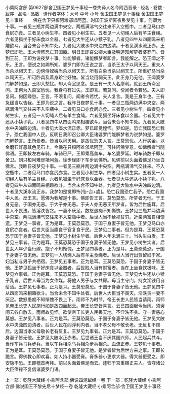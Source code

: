 小乘阿含部·第0627部舍卫国王梦见十事经一卷失译人名今附西晋录
· 经名 · 卷数 · 跋序
· 品名 · 品数 · 译作者字体：大号 中号 小号
舍卫国王梦见十事经
舍卫国王梦见十事经
　　佛在舍卫只桓阿难邠坻阿蓝。时国王波斯匿夜卧梦见十事。何谓为十事。一者见三瓶并两边满中央空。两瓶满沸气交往来不入空瓶中。二者见马口亦食尻亦食。三者见小树生华。四者见小树生实。五者见一人切绳人后有羊主食绳。六者见狐坐于好床食以金器。七者见大牛还从小犊子乳。八者见四牛从四面鸣来相趣欲斗。当合未合不知牛处。九者见大陂水中央浊四边清。十者见溪水流正赤。王梦已即觉。王大惶怖恐亡其国躯。明日王即召公卿大臣及明道知解梦者婆罗门。皆到王前。王即为说夜梦十事。谁能解者。诸能解梦者即言。我能解之。恐王闻之不乐。王言。便说之如卿所知。婆罗门即为王说之言。当杀王太子以祠天王。重夫人当杀以祠天王。边傍侍奴婢当杀以祠天王。所有白象当杀以祠天王。所重好马当杀以祠天王。所可卧具及着身珍宝好物。皆当烧用祠天王。此王身乃无他。王闻婆罗门解梦如是。王即大愁忧。却入斋室思念。是王有一夫人名摩利。就到王所斋室问。王何为入斋室愁忧。我身将有过失。王即言。若莫问。傥闻者令若愁。夫人即复问。何因缘愁。王言。不须复问。闻者令若忧。夫人复言。我是王身半也。王有急缓当以告我。王即为说之言。我昨日夜梦见十事。一者见三瓶两边满中央空。两瓶满沸气交往来不入空瓶中。二者见马口亦食尻亦食。三者见小树生华。四者见小树生实。五者见一人切绳人后有羊主食绳。六者见狐坐好床食以金器。七者见大牛还从小犊子乳。八者见四牛从四面鸣来相趣欲斗。当合未合不知牛处。九者见大陂水中央浊四边清。十者见大溪水流正赤。梦已即觉惶怖。梦如是。恐亡我国恐亡我子。恐亡我国中人民。反明日我即召公卿大臣诸婆罗门能解梦者为说梦如是。婆罗门解梦言。王所爱者。皆当以祠天用。是故忧愁夫人言。王莫愁忧。人行买金。以金磨石好恶其色见石上。今佛在只桓阿难邠坻阿蓝。可往问佛梦意。如佛解者当随佛语。王即敕左右车骑。车骑已严。王即乘高盖车。车名婆罗延。时车骑数千即从舍卫。到只桓阿难邠坻阿蓝。徐步径即下车步到佛所。见佛前以头面着佛足乃坐白佛言。我昨日夜梦见十事。一者见三瓶并两边满中央空。两瓶满沸气交往来。不入空瓶中。二者见马口亦食尻亦食。三者见小树生华。四者见小树生实。五者见一人切绳人后有羊主食绳。六者见狐坐于好床食以金器。七者见大牛还从小犊子乳。八者见四牛从四面鸣来相趣欲斗。当合未合不知牛处。九者见大陂水中央浊四边清。十者见大溪水流正赤。我梦如是觉即怖[怡-台+處]。恐亡我国恐亡我子。恐亡我国中人民。反王言。愿佛为我解是十事。佛即告王言。莫恐莫恐。所梦者无他。于王身无恶。于国亦无恶。于大子亦无恶。于夫人亦无恶王所梦者。皆为后世施耳。后世人不畏法。皆淫泆皆贪。一妻不厌足。数怒愚痴不知惭愧。王梦见三瓶并两边满中央空。两瓶满沸气交往来不入空瓶中者。后世人当不给视贫穷。近亲两富自相馈遗。王梦见一事者。正为是耳。王莫恐莫恐。于国于身妻子皆无他。王梦见马口亦食尻亦食者。后世大臣当廪食于官复食于民。王梦见二事者。但为是耳。王莫恐莫恐于国于身妻子皆无他。王梦见小树生华者。后世人年未满三十。当头生白发。王梦见三事者。正为是耳。王莫恐莫恐于国于身妻子皆无他。王梦见小树生实者。后世女人年少当行嫁。抱子不知惭愧。王梦见四事者。正为是耳。王莫恐莫恐。于国于身妻子皆无他。王梦见一人切绳人后有羊主食绳者。后世人当行出贾留妇于家。妇当私与男子共栖宿。王梦见五事者。正为是耳。王莫恐莫恐。于国于身妻子皆无他。王梦见狐坐于好床食以金器者。后世贱人当有财富者。当在上坐食饮极味。王梦见六事者。正为是耳。王莫恐莫恐。于国于身妻子皆无他。王梦见大牛还从小犊子乳者。后世人母当为女作媒。将他人男子与女共房。母当主守门。持女淫钱用自给活。王梦见七事者。正为是耳。王莫恐莫恐。于国于身妻子皆无他。王梦见四牛从四面鸣来相趣欲斗。当合未合不知牛处者。后世人大臣当不畏天。淫泆贪一妻不厌足。数怒愚痴不知惭愧不畏上下。雨师不为时节。帝王长吏人民皆当请雨。雨师见帝王长吏人民施行如是故四面起云。帝王长吏皆喜言。云已四面起今当雨。须臾间云各自散去。雨师故见怪。欲使帝王长吏人民畏天地。不淫泆不贪。守一妻慈心莫怒。王梦见八事者。正为是耳。王莫恐莫恐。于国于身妻子皆无他。王梦见大陂水中央浊四边清者。后世人民在阎浮利内者。当不孝父母不敬长老。无反复不顾后。边国当孝父母敬长老有反复。王梦见九事者。正为是耳。王莫恐莫恐。于国于身妻子皆无他。王梦见大陂水正赤者。后世诸王当不厌其国兴师。人民起兵共斗。当作车兵马兵步兵。当以车兵相杀马兵相杀步兵相杀。血流正赤。王梦见十事者。正为是耳。王莫恐莫恐。于国于身妻子皆无他。是梦者皆为后世方来之事。王即长跪言。得佛教心即欢喜。如人持小器受膏。膏多器小更求大器。得大器更受之。即安隐不恐。王即稽首再拜。前以头面着佛足而去。还归于宫重赐正夫人。皆夺诸公大臣俸禄不复信诸婆罗门语。

上一部：乾隆大藏经·小乘阿含部·佛说四泥犁经一卷
下一部：乾隆大藏经·小乘阿含部·佛说国王不黎先尼十梦经一卷
乾隆大藏经·小乘阿含部·舍卫国王梦见十事经